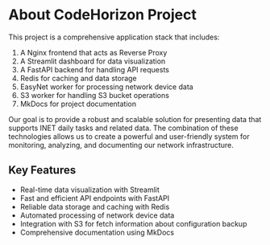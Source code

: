 # About CodeHorizon Project

This project is a comprehensive application stack that includes:

1. A Nginx frontend that acts as Reverse Proxy
2. A Streamlit dashboard for data visualization
3. A FastAPI backend for handling API requests
4. Redis for caching and data storage
5. EasyNet worker for processing network device data
6. S3 worker for handling S3 bucket operations
7. MkDocs for project documentation

Our goal is to provide a robust and scalable solution for presenting data that supports INET daily tasks and related data.
The combination of these technologies allows us to create a powerful and user-friendly system for monitoring, analyzing, and documenting our network infrastructure.

## Key Features

- Real-time data visualization with Streamlit
- Fast and efficient API endpoints with FastAPI
- Reliable data storage and caching with Redis
- Automated processing of network device data
- Integration with S3 for fetch information about configuration backup
- Comprehensive documentation using MkDocs
